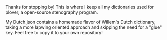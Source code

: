 Thanks for stopping by! This is where I keep all my dictionaries used for plover, a open-source stenography program. 

My Dutch.json contains a homemade flavor of Willem's Dutch dictionary, taking a more lapwing oriented approach and skipping the need for a "glue" key. Feel free to copy it to your own repository!
